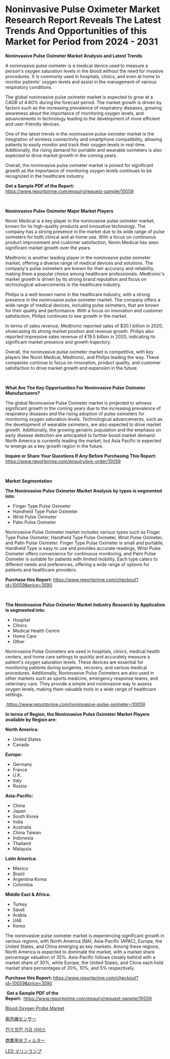 <p><h1>Noninvasive Pulse Oximeter Market Research Report Reveals The Latest Trends And Opportunities of this Market for Period from 2024 - 2031</h1></p><p><strong>Noninvasive Pulse Oximeter Market Analysis and Latest Trends</strong></p>
<p><p>A noninvasive pulse oximeter is a medical device used to measure a person's oxygen saturation levels in the blood without the need for invasive procedures. It is commonly used in hospitals, clinics, and even at home to monitor patients' oxygen levels and assist in the management of various respiratory conditions.</p><p>The global noninvasive pulse oximeter market is expected to grow at a CAGR of 4.60% during the forecast period. The market growth is driven by factors such as the increasing prevalence of respiratory diseases, growing awareness about the importance of monitoring oxygen levels, and advancements in technology leading to the development of more efficient and user-friendly devices.</p><p>One of the latest trends in the noninvasive pulse oximeter market is the integration of wireless connectivity and smartphone compatibility, allowing patients to easily monitor and track their oxygen levels in real-time. Additionally, the rising demand for portable and wearable oximeters is also expected to drive market growth in the coming years.</p><p>Overall, the noninvasive pulse oximeter market is poised for significant growth as the importance of monitoring oxygen levels continues to be recognized in the healthcare industry.</p></p>
<p><strong>Get a Sample PDF of the Report:&nbsp;</strong> <a href="https://www.reportprime.com/enquiry/request-sample/10059">https://www.reportprime.com/enquiry/request-sample/10059</a></p>
<p>&nbsp;</p>
<p><strong>Noninvasive Pulse Oximeter Major Market Players</strong></p>
<p><p>Nonin Medical is a key player in the noninvasive pulse oximeter market, known for its high-quality products and innovative technology. The company has a strong presence in the market due to its wide range of pulse oximeters for both clinical and at-home use. With a focus on continuous product improvement and customer satisfaction, Nonin Medical has seen significant market growth over the years.</p><p>Medtronic is another leading player in the noninvasive pulse oximeter market, offering a diverse range of medical devices and solutions. The company's pulse oximeters are known for their accuracy and reliability, making them a popular choice among healthcare professionals. Medtronic's market growth is driven by its strong brand reputation and focus on technological advancements in the healthcare industry.</p><p>Philips is a well-known name in the healthcare industry, with a strong presence in the noninvasive pulse oximeter market. The company offers a wide range of medical devices, including pulse oximeters, that are known for their quality and performance. With a focus on innovation and customer satisfaction, Philips continues to see growth in the market.</p><p>In terms of sales revenue, Medtronic reported sales of $30.1 billion in 2020, showcasing its strong market position and revenue growth. Philips also reported impressive sales revenue of €19.5 billion in 2020, indicating its significant market presence and growth trajectory.</p><p>Overall, the noninvasive pulse oximeter market is competitive, with key players like Nonin Medical, Medtronic, and Philips leading the way. These companies continue to focus on innovation, product quality, and customer satisfaction to drive market growth and expansion in the future.</p></p>
<p>&nbsp;</p>
<p><strong>What Are The Key Opportunities For Noninvasive Pulse Oximeter Manufacturers?</strong></p>
<p><p>The global Noninvasive Pulse Oximeter market is projected to witness significant growth in the coming years due to the increasing prevalence of respiratory diseases and the rising adoption of pulse oximeters for monitoring oxygen saturation levels. Technological advancements, such as the development of wearable oximeters, are also expected to drive market growth. Additionally, the growing geriatric population and the emphasis on early disease detection are anticipated to further boost market demand. North America is currently leading the market, but Asia Pacific is expected to emerge as a key growth region in the future.</p></p>
<p><strong>Inquire or Share Your Questions If Any Before Purchasing This Report:</strong> <a href="https://www.reportprime.com/enquiry/pre-order/10059">https://www.reportprime.com/enquiry/pre-order/10059</a></p>
<p>&nbsp;</p>
<p><strong>Market Segmentation</strong></p>
<p><strong>The Noninvasive Pulse Oximeter Market Analysis by types is segmented into:</strong></p>
<p><ul><li>Finger Type Pulse Oximeter</li><li>Handheld Type Pulse Oximeter</li><li>Wrist Pulse Oximeter</li><li>Palm Pulse Oximeter</li></ul></p>
<p><p>Noninvasive Pulse Oximeter market includes various types such as Finger Type Pulse Oximeter, Handheld Type Pulse Oximeter, Wrist Pulse Oximeter, and Palm Pulse Oximeter. Finger Type Pulse Oximeter is small and portable, Handheld Type is easy to use and provides accurate readings, Wrist Pulse Oximeter offers convenience for continuous monitoring, and Palm Pulse Oximeter is suitable for patients with limited mobility. Each type caters to different needs and preferences, offering a wide range of options for patients and healthcare providers.</p></p>
<p><strong>Purchase this Report:&nbsp;</strong><a href="https://www.reportprime.com/checkout?id=10059&price=3590">https://www.reportprime.com/checkout?id=10059&price=3590</a></p>
<p>&nbsp;</p>
<p><strong>The Noninvasive Pulse Oximeter Market Industry Research by Application is segmented into:</strong></p>
<p><ul><li>Hospital</li><li>Clinics</li><li>Medical Health Centre</li><li>Home Care</li><li>Other</li></ul></p>
<p><p>Noninvasive Pulse Oximeters are used in hospitals, clinics, medical health centers, and home care settings to quickly and accurately measure a patient's oxygen saturation levels. These devices are essential for monitoring patients during surgeries, recovery, and various medical procedures. Additionally, Noninvasive Pulse Oximeters are also used in other markets such as sports medicine, emergency response teams, and veterinary care. They provide a simple and noninvasive way to assess oxygen levels, making them valuable tools in a wide range of healthcare settings.</p></p>
<p><a href="https://www.reportprime.com/noninvasive-pulse-oximeter-r10059">&nbsp;https://www.reportprime.com/noninvasive-pulse-oximeter-r10059</a></p>
<p><strong>In terms of Region, the Noninvasive Pulse Oximeter Market Players available by Region are:</strong></p>
<p>
    <p> <strong> North America: </strong>
        <ul>
            <li>United States</li>
            <li>Canada</li>
        </ul>
        </p> 
    <p> <strong> Europe: </strong>
        <ul>
            <li>Germany</li>
            <li>France</li>
            <li>U.K.</li>
            <li>Italy</li>
            <li>Russia</li>
        </ul>
        </p> 
    <p> <strong> Asia-Pacific: </strong>
        <ul>
            <li>China</li>
            <li>Japan</li>
            <li>South Korea</li>
            <li>India</li>
            <li>Australia</li>
            <li>China Taiwan</li>
            <li>Indonesia</li>
            <li>Thailand</li>
            <li>Malaysia</li>
        </ul>
        </p> 
    <p> <strong> Latin America: </strong>
        <ul>
            <li>Mexico</li>
            <li>Brazil</li>
            <li>Argentina Korea</li>
            <li>Colombia</li>
        </ul>
        </p> 
    <p> <strong> Middle East & Africa: </strong>
        <ul>
            <li>Turkey</li>
            <li>Saudi</li>
            <li>Arabia</li>
            <li>UAE</li>
            <li>Korea</li>
        </ul>
    </p>
    </p>
<p><p>The noninvasive pulse oximeter market is experiencing significant growth in various regions, with North America (NA), Asia-Pacific (APAC), Europe, the United States, and China emerging as key markets. Among these regions, North America is expected to dominate the market, with a market share percentage valuation of 35%. Asia-Pacific follows closely behind with a market share of 30%, while Europe, the United States, and China each hold market share percentages of 20%, 10%, and 5% respectively.</p></p>
<p><strong>Purchase this Report: </strong><a href="https://www.reportprime.com/checkout?id=10059&price=3590">https://www.reportprime.com/checkout?id=10059&price=3590</a></p>
<p>&nbsp;<strong>Get a Sample PDF of the Report:&nbsp;&nbsp;</strong><a href="https://www.reportprime.com/enquiry/request-sample/10059">https://www.reportprime.com/enquiry/request-sample/10059</a></p>
<p><strong></strong></p>
<p><p><a href="https://github.com/NikolasKirlin2023/Market-Research-Report-List-1/blob/main/blood-oxygen-probe-market.md">Blood Oxygen Probe Market</a></p><p><a href="https://github.com/FredaJerde/Market-Research-Report-List-1/blob/main/297187179170.md">紫外線センサー</a></p><p><a href="https://medium.com/@juliastanley2022/%EC%A0%84%EA%B8%B0-%EB%B0%A9%EC%A0%84-%EA%B0%80%EA%B3%B5-%EC%84%9C%EB%B9%84%EC%8A%A4-%EC%8B%9C%EC%9E%A5-%EB%B3%B4%EA%B3%A0%EC%84%9C%EB%8A%94%EC%9D%B4-%EC%8B%9C%EC%9E%A5%EC%9D%98-%EC%B5%9C%EC%8B%A0-%ED%8A%B8%EB%A0%8C%EB%93%9C%EC%99%80-%EC%84%B1%EC%9E%A5-%EA%B8%B0%ED%9A%8C%EB%A5%BC-%EB%B0%9D%ED%98%80%EC%A4%8D%EB%8B%88%EB%8B%A4-17055284ea8e">전기 방전 가공 서비스</a></p><p><a href="https://medium.com/@lindrup2/%E5%95%86%E6%A5%AD%E7%94%A8%E6%B5%84%E6%B0%B4%E3%83%95%E3%82%A3%E3%83%AB%E3%82%BF%E3%83%BC%E5%B8%82%E5%A0%B4-%E3%82%BF%E3%82%A4%E3%83%97-%E3%82%A2%E3%83%97%E3%83%AA%E3%82%B1%E3%83%BC%E3%82%B7%E3%83%A7%E3%83%B3-%E5%9C%B0%E7%90%86%E3%81%AB%E3%82%88%E3%82%8B%E5%8C%85%E6%8B%AC%E7%9A%84%E8%A9%95%E4%BE%A1-9b240a451e05">商業用水フィルター</a></p><p><a href="https://medium.com/@raymanta28/led%E3%83%9E%E3%83%AA%E3%83%B3%E3%83%A9%E3%83%B3%E3%83%97%E5%B8%82%E5%A0%B4-%E3%82%BF%E3%82%A4%E3%83%97-%E3%82%A2%E3%83%97%E3%83%AA%E3%82%B1%E3%83%BC%E3%82%B7%E3%83%A7%E3%83%B3-%E5%9C%B0%E7%90%86%E3%81%AB%E3%82%88%E3%82%8B%E5%8C%85%E6%8B%AC%E7%9A%84%E8%A9%95%E4%BE%A1-7f87eb4be5e6">LED マリンランプ</a></p></p>